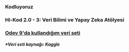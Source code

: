### Kodluyoruz
### Hi-Kod 2.0 - 3: Veri Bilimi ve Yapay Zeka Atölyesi

### [Odev 9'da kullandığım veri seti]([https://github.com/seymagkts/miuul_ml/tree/main/Module_1](https://github.com/seymagkts/HiKod203/blob/main/supermarket_sales.csv))
##### *Veri seti kaynağı: Kaggle
